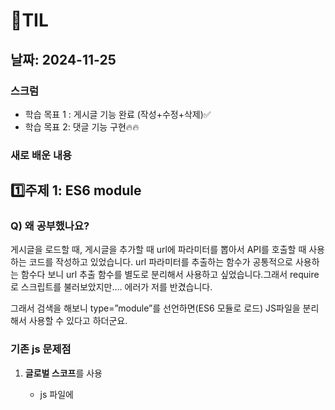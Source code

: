 # 🌟TIL

## 날짜: 2024-11-25

### 스크럼

- 학습 목표 1 : 게시글 기능 완료 (작성+수정+삭제)✅
- 학습 목표 2: 댓글 기능 구현🔥🔥

### 새로 배운 내용

## 1️⃣주제 1: ES6 module

### **Q) 왜 공부했나요?**

게시글을 로드할 때, 게시글을 추가할 때 url에 파라미터를 뽑아서 API를 호출할 때 사용하는 코드를 작성하고 있었습니다. url 파라미터를 추출하는 함수가 공통적으로 사용하는 함수다 보니 url 추출 함수를 별도로 분리해서 사용하고 싶었습니다.그래서 require로 스크립트를 불러보았지만…. 에러가 저를 반겼습니다. 

그래서 검색을 해보니 type=”module”를 선언하면(ES6 모듈로 로드) JS파일을 분리해서 사용할 수 있다고 하더군요.

### 기존 js 문제점

1. **글로벌 스코프**를 사용
    - js 파일에 <script> 태그를 추가하면 **글로벌 스코프를 공유합니다**.
        
        ⇒ 한 파일에서 선언한 변수를 다른 파일에서도 접근 가능합니다.
        
        ⇒ 다른 스크립트지만, 이름이 동일하면 충돌하는 문제가 발생!
        
        ```jsx
        #ViewPost.html
        
            <script src="/JS/DashBoard/API/ViewPostFetch.js"></script>
            <script src="/JS/DashBoard/API/CommentFetch.js"></script>
        
        #ViewPostFetch.js
        
        //경로 파라미터 추출
        const pathParts = window.location.pathname.split('/');
        const post_id = pathParts[pathParts.length -1];
        
        //window.post_id = post_id; // ★solution으로 사용한것 : window객체로...
        
        #CommentFetch.js
        //경로 파라미터 추출
        const pathParts = window.location.pathname.split('/'); //!에러! ViewPostFetch와 충돌. 이미 pathParts 사용중
        const post_id = pathParts[pathParts.length -1]; //!에러! ViewPostFetch와 충돌. 이미 post_id 사용중
        
        //post_id = window.post_id로 사용해야한다..
        
        ```
        
    - 그렇다고 전역 객체(window.post_id)를 사용해 데이터를 전달하면, 유지보수가 어려워질 수 있습니다.

### ES6 모듈 장점

1. **독립적인 스코프**를 가집니다.
    1. 각 파일은 고유한 스코프를 가집니다. 따라서 외부에서 접근할 수 없습니다.
       
    2. 외부에서 접근하고자 한다면, **export** 를 사용해서 명시적으로 내보내야합니다.
    
    ```jsx
    # Util.js
    //export: 모듈을 외부에 공개
    export function getPostIdFromPath() {
        const pathParts = window.location.pathname.split('/');
        return pathParts[pathParts.length - 1];
    }
    
    # ViewPostFetch.js
    import { getPostIdFromPath } from './Utils.js'; //import: 모듈 가져오기
    
    const post_id = getPostIdFromPath();
    console.log(`Post ID in ViewPostFetch: ${post_id}`);
    
    # CommentFetch.js
    import { getPostIdFromPath } from './Utils.js';
    
    const post_id = getPostIdFromPath();
    console.log(`Post ID in CommentFetch: ${post_id}`);
    
    ```
    

- cf) ES6 모듈을 사용할 수 없다면, 즉시 실행 함수로 변수를 지역 스코프로 가둘 수는 있습니다.

```jsx
var Utils = (function () {
    function getPostIdFromPath() {
        const pathParts = window.location.pathname.split('/');
        return pathParts[pathParts.length - 1];
    }

    return {
        getPostIdFromPath,
    };
})();

# ViewPostFetch.js

const post_id = Utils.getPostIdFromPath();
console.log(`Post ID in ViewPostFetch: ${post_id}`);

# CommentFetch.js

const post_id = Utils.getPostIdFromPath();
console.log(`Post ID in CommentFetch: ${post_id}`);
```

## 2️⃣주제 2: 이벤트 위임

### **Q) 왜 공부했나요?**

<댓글 수정 API 제작>

1. 수정 API를 요청하려면 comment_id가 필요했습니다. (각 댓글 구분)
2. html 태그에 *[li class="comment-item" data-comment-id="댓글 아이디"]*를 추가하였고, 클릭하면 *data-comment-id*를 가져오는 방식을 사용하고자 했습니다.
3. 동적을 추가되는 댓글을 어떻게 처리하면 좋을지 찾던 중 ‘이벤트 위임’ 개념을 알게 되어 찾아보게되었습니다.

### 이벤트 위임을 사용하지 않을 경우

1. 하위 요소 마다 이벤트를 각각 등록 해야 합니다. ex) 버튼이 100개면 100개의 eventListener를 등록해야함.

```jsx
const buttons = document.querySelectorAll('.btn');
buttons.forEach(button => {
  // 각각의 button에 addEventListener
  button.addEventListener('click', () => { 
    console.log('Button clicked!');
  });
});
```

### 이벤트 위임을 사용할 경우

1. 상위 element에 이벤트를 한 번만 등록하면 사용할 수 있습니다. → 1개의 eventListener만사용한다.

```jsx
document.querySelector('.button-container').addEventListener('click', (event) => {
  if (event.target.classList.contains('btn')) {
    console.log('Button clicked!');
  }
});

// NOTE : event.target-> 이벤트가 발생한 element (실제 클릭한 html element)
//				event.target.classList : 해당 요소의 클래스 목록을 가져온다.
//        event.target.classList.contains('btn') 클릭한 요소의 class 목록에 btn이 있는지 확인
//        ex)==> <button class="btn">Button</button> 클릭도
```

### 언제 사용할까?

1. 동적으로 요소를 생성할 때
    - 이벤트를 동적으로 등록하지 않고, 상위 요소에서만 이벤트를 등록할 수 있다.
2. 여러 하위 요소에 같은 event를 적용할 때
    - ex) 메뉴판 - 동일한 버튼


---

### 오늘의 회고
남의 속도에 맞추지 말고 나의 속도를 맞추자~!! 안전 운전 합시다🚗🚜🚌


### 참고 자료 및 링크
